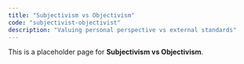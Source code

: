 ```yaml
---
title: "Subjectivism vs Objectivism"
code: "subjectivist-objectivist"
description: "Valuing personal perspective vs external standards"
---
```


This is a placeholder page for **Subjectivism vs Objectivism**.
